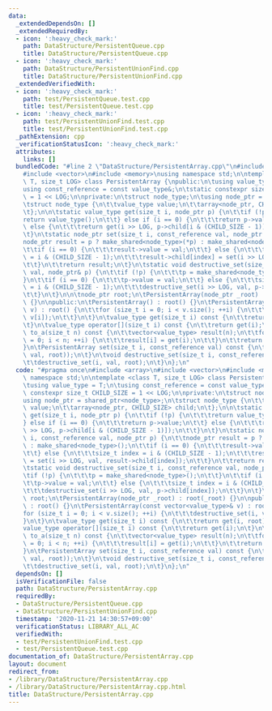 ```yaml
---
data:
  _extendedDependsOn: []
  _extendedRequiredBy:
  - icon: ':heavy_check_mark:'
    path: DataStructure/PersistentQueue.cpp
    title: DataStructure/PersistentQueue.cpp
  - icon: ':heavy_check_mark:'
    path: DataStructure/PersistentUnionFind.cpp
    title: DataStructure/PersistentUnionFind.cpp
  _extendedVerifiedWith:
  - icon: ':heavy_check_mark:'
    path: test/PersistentQueue.test.cpp
    title: test/PersistentQueue.test.cpp
  - icon: ':heavy_check_mark:'
    path: test/PersistentUnionFind.test.cpp
    title: test/PersistentUnionFind.test.cpp
  _pathExtension: cpp
  _verificationStatusIcon: ':heavy_check_mark:'
  attributes:
    links: []
  bundledCode: "#line 2 \"DataStructure/PersistentArray.cpp\"\n#include <array>\n\
    #include <vector>\n#include <memory>\nusing namespace std;\n\ntemplate <class\
    \ T, size_t LOG> class PersistentArray {\npublic:\n\tusing value_type = T;\n\t\
    using const_reference = const value_type&;\n\tstatic constexpr size_t CHILD_SIZE\
    \ = 1 << LOG;\n\nprivate:\n\tstruct node_type;\n\tusing node_ptr = shared_ptr<node_type>;\n\
    \tstruct node_type {\n\t\tvalue_type value;\n\t\tarray<node_ptr, CHILD_SIZE> child;\n\
    \t};\n\n\tstatic value_type get(size_t i, node_ptr p) {\n\t\tif (!p) {\n\t\t\t\
    return value_type();\n\t\t} else if (i == 0) {\n\t\t\treturn p->value;\n\t\t}\
    \ else {\n\t\t\treturn get(i >> LOG, p->child[i & (CHILD_SIZE - 1)]);\n\t\t}\n\
    \t}\n\tstatic node_ptr set(size_t i, const_reference val, node_ptr p) {\n\t\t\
    node_ptr result = p ? make_shared<node_type>(*p) : make_shared<node_type>();\n\
    \t\tif (i == 0) {\n\t\t\tresult->value = val;\n\t\t} else {\n\t\t\tsize_t index\
    \ = i & (CHILD_SIZE - 1);\n\t\t\tresult->child[index] = set(i >> LOG, val, result->child[index]);\n\
    \t\t}\n\t\treturn result;\n\t}\n\tstatic void destructive_set(size_t i, const_reference\
    \ val, node_ptr& p) {\n\t\tif (!p) {\n\t\t\tp = make_shared<node_type>();\n\t\t\
    }\n\t\tif (i == 0) {\n\t\t\tp->value = val;\n\t\t} else {\n\t\t\tsize_t index\
    \ = i & (CHILD_SIZE - 1);\n\t\t\tdestructive_set(i >> LOG, val, p->child[index]);\n\
    \t\t}\n\t}\n\n\tnode_ptr root;\n\tPersistentArray(node_ptr _root) : root(_root)\
    \ {}\n\npublic:\n\tPersistentArray() : root() {}\n\tPersistentArray(const vector<value_type>&\
    \ v) : root() {\n\t\tfor (size_t i = 0; i < v.size(); ++i) {\n\t\t\tdestructive_set(i,\
    \ v[i]);\n\t\t}\n\t}\n\tvalue_type get(size_t i) const {\n\t\treturn get(i, root);\n\
    \t}\n\tvalue_type operator[](size_t i) const {\n\t\treturn get(i);\n\t}\n\tvector<value_type>\
    \ to_a(size_t n) const {\n\t\tvector<value_type> result(n);\n\t\tfor (size_t i\
    \ = 0; i < n; ++i) {\n\t\t\tresult[i] = get(i);\n\t\t}\n\t\treturn result;\n\t\
    }\n\tPersistentArray set(size_t i, const_reference val) const {\n\t\treturn PersistentArray(set(i,\
    \ val, root));\n\t}\n\tvoid destructive_set(size_t i, const_reference val) {\n\
    \t\tdestructive_set(i, val, root);\n\t}\n};\n"
  code: "#pragma once\n#include <array>\n#include <vector>\n#include <memory>\nusing\
    \ namespace std;\n\ntemplate <class T, size_t LOG> class PersistentArray {\npublic:\n\
    \tusing value_type = T;\n\tusing const_reference = const value_type&;\n\tstatic\
    \ constexpr size_t CHILD_SIZE = 1 << LOG;\n\nprivate:\n\tstruct node_type;\n\t\
    using node_ptr = shared_ptr<node_type>;\n\tstruct node_type {\n\t\tvalue_type\
    \ value;\n\t\tarray<node_ptr, CHILD_SIZE> child;\n\t};\n\n\tstatic value_type\
    \ get(size_t i, node_ptr p) {\n\t\tif (!p) {\n\t\t\treturn value_type();\n\t\t\
    } else if (i == 0) {\n\t\t\treturn p->value;\n\t\t} else {\n\t\t\treturn get(i\
    \ >> LOG, p->child[i & (CHILD_SIZE - 1)]);\n\t\t}\n\t}\n\tstatic node_ptr set(size_t\
    \ i, const_reference val, node_ptr p) {\n\t\tnode_ptr result = p ? make_shared<node_type>(*p)\
    \ : make_shared<node_type>();\n\t\tif (i == 0) {\n\t\t\tresult->value = val;\n\
    \t\t} else {\n\t\t\tsize_t index = i & (CHILD_SIZE - 1);\n\t\t\tresult->child[index]\
    \ = set(i >> LOG, val, result->child[index]);\n\t\t}\n\t\treturn result;\n\t}\n\
    \tstatic void destructive_set(size_t i, const_reference val, node_ptr& p) {\n\t\
    \tif (!p) {\n\t\t\tp = make_shared<node_type>();\n\t\t}\n\t\tif (i == 0) {\n\t\
    \t\tp->value = val;\n\t\t} else {\n\t\t\tsize_t index = i & (CHILD_SIZE - 1);\n\
    \t\t\tdestructive_set(i >> LOG, val, p->child[index]);\n\t\t}\n\t}\n\n\tnode_ptr\
    \ root;\n\tPersistentArray(node_ptr _root) : root(_root) {}\n\npublic:\n\tPersistentArray()\
    \ : root() {}\n\tPersistentArray(const vector<value_type>& v) : root() {\n\t\t\
    for (size_t i = 0; i < v.size(); ++i) {\n\t\t\tdestructive_set(i, v[i]);\n\t\t\
    }\n\t}\n\tvalue_type get(size_t i) const {\n\t\treturn get(i, root);\n\t}\n\t\
    value_type operator[](size_t i) const {\n\t\treturn get(i);\n\t}\n\tvector<value_type>\
    \ to_a(size_t n) const {\n\t\tvector<value_type> result(n);\n\t\tfor (size_t i\
    \ = 0; i < n; ++i) {\n\t\t\tresult[i] = get(i);\n\t\t}\n\t\treturn result;\n\t\
    }\n\tPersistentArray set(size_t i, const_reference val) const {\n\t\treturn PersistentArray(set(i,\
    \ val, root));\n\t}\n\tvoid destructive_set(size_t i, const_reference val) {\n\
    \t\tdestructive_set(i, val, root);\n\t}\n};\n"
  dependsOn: []
  isVerificationFile: false
  path: DataStructure/PersistentArray.cpp
  requiredBy:
  - DataStructure/PersistentQueue.cpp
  - DataStructure/PersistentUnionFind.cpp
  timestamp: '2020-11-21 14:30:57+09:00'
  verificationStatus: LIBRARY_ALL_AC
  verifiedWith:
  - test/PersistentUnionFind.test.cpp
  - test/PersistentQueue.test.cpp
documentation_of: DataStructure/PersistentArray.cpp
layout: document
redirect_from:
- /library/DataStructure/PersistentArray.cpp
- /library/DataStructure/PersistentArray.cpp.html
title: DataStructure/PersistentArray.cpp
---
```


